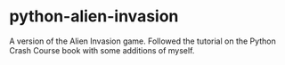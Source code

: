 # python-alien-invasion
A version of the Alien Invasion game. Followed the tutorial on the Python Crash Course book with some additions of myself.
